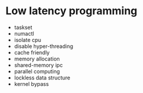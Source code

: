# Low latency programming

- taskset
- numactl
- isolate cpu
- disable hyper-threading
- cache friendly
- memory allocation
- shared-memory ipc
- parallel computing
- lockless data structure
- kernel bypass
